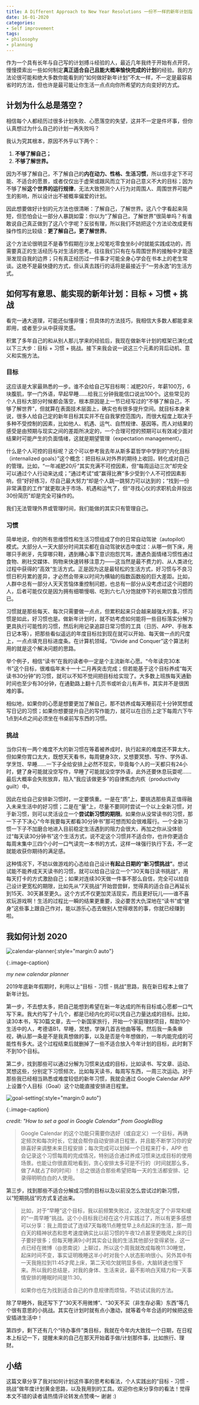 ```yaml
---
title: A Different Approach to New Year Resolutions 一份不一样的新年计划指南
date: 16-01-2020
categories: 
- Self improvement
tags: 
- philosophy
- planning
---
```




作为一个具有长年与自己写的计划搏斗经验的人，最近几年我终于开始有点开窍，慢慢摸索出一些如何制定**真正适合自己且能大概率愉快完成的计划**的经验。我的方法论很可能和绝大多数你能看到的“如何做好新年计划”不太一样，不一定是最容易省时的方法，但也许是最可能让你生活一点点向你所希望的方向变好的方式。



## 计划为什么总是落空？

相信每个人都经历过很多计划失败、心愿落空的失望，这并不一定是件坏事，但你认真想过为什么自己的计划一再失败吗？

我认为究其根本，原因不外乎以下两个：

1. **不够了解自己；**
2. **不够了解世界。**

因为不够了解自己，不了解自己的**内在动力、性格、生活习惯**，所以信手定下不可能、不适合的愿景，或者仅仅出于虚荣或跟风而立下对自己意义不大的目标；因为不够了解**这个世界的运行规律**，无法大致预测个人行为对周围人、周围世界可能产生的影响，所以设计出不被概率偏爱的计划。

因此想要做好计划的元方法也很清晰：了解自己，了解世界。这八个字看起来简短，但恐怕会让一部分人暴跳如雷：你以为“了解自己，了解世界”很简单吗？有谁敢说自己真正做到了这八个字呢？反驳有理，所以我们不妨把这个方法论改成更有操作性的比较级：**更了解自己，更了解世界**。



这个方法论很明显不是春节假期在沙发上咬笔吃零食坐8小时就能实践成功的，而需要真正的生活经历与对生活的思考。往往我们只有在与周围世界的接触中才能逐渐发现自我的边界；只有真正经历过一件事才可能全身心学会在书本上的老生常谈。这绝不是最快捷的方式，但认真去践行的话将是最接近于“一劳永逸”的生活方式。



## 如何写有意思、能实现的新年计划：目标 + 习惯 + 挑战

看完一通大道理，可能还似懂非懂；但具体的方法技巧，我相信大多数人都能拿来即用，或者至少从中获得灵感。

积累了多年自己的和从别人那儿学来的经验后，我现在做新年计划的框架已演化成以下三大步：目标 + 习惯 + 挑战。接下来我会说一说这三个元素的背后动机、意义和实施方法。

### 目标

这应该是大家最熟悉的一步。谁不会给自己写目标啊：减肥20斤，年薪100万，6块腹肌，学一门外语，早起早睡……给我三分钟我能信口说出100个。这些常见的个人目标大部分时候都会落空，根本原因是上一节已经写过的“不够了解自己，不够了解世界”，但就算在表面技术层面上，确实也有很多提升空间。就目标本身来说，很多人给自己定的新年目标其实并不在自我掌控范围内，而很大程度上取决于多种不受控制的因素，比如他人、机遇、运气、自然规律、基因等。而人对结果的感受是由预期与现实之间的差距所决定的，一个合理可控的预期可以有效减少面对结果时可能产生的负面情绪，这就是期望管理（expectation management）。

什么是个人可控的目标呢？这个可以参考我去年从斯多葛哲学中学到的“内化目标（internalized goals）”这个概念：把目标从对外界的期待上收回，转化成对自己的管理。比如，“一年减肥20斤”其实充满不可控因素，但“每周运动三次”却完全可以通过个人行动来达成；”通过考试“或”赢得比赛“多少受到个人不可控因素影响，但”好好练习，尽自己最大努力“却是个人跳一跳努力可以达到的；“找到一份非常满意的工作”就更取决于市场、机遇和运气了，但“寻找心仪的求职机会并投出30份简历”却是完全可操作的。

我们无法管理外界或管理时间，我们能做的其实只有管理自己。

### 习惯

简单地说，你的所有思维惯性和生活习惯组成了你的日常自动驾驶（autopilot）模式。大部分人一天大部分时间其实都在自动驾驶状态中度过：从哪一侧下床，用哪只手刷牙，先穿哪只鞋，遇到糟心事下意识抱怨咒骂，遭遇负面情绪习惯性通过食物、刷社交媒体、购物来快速转移注意力——这当然是最不费力的、从人类进化过程中获得的“高效”生活方式。正是因为这是最轻松的生活方式，好习惯与不良习惯日积月累的差异，才必然会带来以时间为横轴的指数函数般的巨大差距。比如，人群中总有一部分人天天苦恼体重控制问题，也总有一部分从没考虑过这个问题的人，后者可能仅仅是因为拥有细嚼慢咽、吃到六七八分饱就停下的长期饮食习惯而已。

习惯就是那些每天、每次只需要做一点点，但累积起来只会越来越强大的事。坏习惯是如此，好习惯也是。做新年计划时，就不妨考虑如何能将一些目标落实分解为更具执行可能性的习惯，然后利用记录追踪日常习惯的工具（日历、APP、手账本日记本等），把那些看似遥远的年度目标拉到现在就可以开始、每天做一点的尺度上，一点点填充目标进度条。在计算机领域，“Divide and Conquer”这个算法利用的就是这个解决问题的思路。

举个例子，相信“读书”在我的读者中一定是个主流新年心愿。“今年读完30本书”这个目标，很难临年末十一十二月再突击完成；但若能基于这个目标养成“每天读书30分钟”的习惯，就可以不知不觉间把目标给实现了。大多数上班族每天通勤时间也至少有30分钟，在通勤路上翻十几页书或听会儿有声书，其实并不是很困难的事。

相似地，如果你的心愿是想要更加了解自己，那不妨养成每天睡前花十分钟冥想或写日记的习惯；如果你想要提升自己的写作能力，就可以在日历上定下每周六下午1点到4点之间必须坐在书桌前写东西的习惯。

### 挑战

当你只有一两个难度不大的新习惯在等着被养成时，执行起来的难度还不算太大，但如果你胃口太大，既想天天看书，每周健身3次，又想要冥想、写作、学外语、学烹饪、早睡……一下子全给安排上必然不现实，毕竟每个人的一天都只有24小时，健了身可能就没空写作，早睡了可能就没空学外语，此外还要休息玩耍呢……最后大概率会失败放弃，陷入“我应该做更多”的自律焦虑内疚（productivity guilt）中。

因此在给自己安排新习惯时，一定要慎重。一是在“质”上，要挑选那些真正值得融入未来生活中的好习惯；二是在“量”上，尽量不要同时尝试一个以上全新习惯，对于新习惯，则可以灵活设立一个**尝试新习惯的期限**。如果你从没常读书的习惯，那一下子下决心“今年我要每天都看30分钟书”那可想而知会很难履行。一个全新习惯一下子不加磨合地进入目前稳定生活遇到的阻力会很大，再加之你从没体验过“每天读30分钟书”这个生活方式，说不定这个习惯并不适合你，也许你更适合每周末集中三四个小时一口气读完一本书的方式，这样一味强行执行下去，不一定就能收获你期待的满足感。

这种情况下，不妨以做游戏的心态给自己设计**有起止日期的“新习惯挑战”**。想试试能不能养成天天读书的习惯，就可以给自己设立一个“30天每日读书挑战”，用每天打卡的方式激励自己；如果对连续30天做一件事不那么自信，完全可以给自己设计更宽松的期限，比如先从“7天挑战”开始尝尝鲜，觉得真的适合自己再延长到15天、30天甚至更久。这个方式不仅更加灵活现实，而且更好玩儿——谁不喜欢玩游戏啊！生活的过程比一瞬的结果更重要，没必要苦大仇深地在“读书”或“健身”这些事上跟自己作对，能以游乐心态去做别人觉得艰苦的事，你就已经赚到啦。



## 我如何计划 2020

![calendar-planner](../../../../../assets/images/calendar-planner.jpg){:style="margin:0 auto"}

{:.image-caption}

*my new calendar planner*

2019年底新年假期时，利用以上“目标 - 习惯 - 挑战”思路，我在新日程本上做了新年计划。

第一步，不去想太多，把自己能想到希望在新一年达成的所有目标或心愿都一口气写下来。我大约写了十几个，都是已经内化的可以凭自己力量达成的目标。比如，读30本书，写30篇文章，去一个新国家旅行，开始一个家庭理财项目，帮助10个生活中的人，考德语B1，早睡，冥想，学弹几首吉他曲等等。然后我一条条审视，确认那一条是不是我真想做的事，以及是否是今年想做的，一年内能完成的可能性有多大。这个过程结束后就删掉了一些不适合放入今年计划的目标，此时剩下不到10个目标。

第二步，找到那些可以通过分解为习惯来达成的目标，比如读书、写文章、运动、冥想这些，分别定下习惯频次，比如每天读书，每周写东西，一周三次运动。对于那些我已经相当熟悉或难度较低的新年习惯，我就会通过 Google Calendar APP 上设置个人目标（Goal）这个功能直接安排进日程里。



![goal-setting](../../../../../assets/images/set-goal-g-cal.gif){:style="margin:0 auto"}

{:.image-caption}

*credit: "How to set a goal in Google Calendar" from GoogleBlog*

> Google Calendar 的这个功能只需要你选好（或自定义）一个目标，再确定频次和每次时长，它就会帮你自动安排进日程里，并且能不断学习你的安排喜好来调整未来日程安排；每次完成可以划掉一个日程来打卡，APP 也会记录这个习惯每周的完成情况，特别适合通过养成习惯来达成目标的使用场景。也能让你很直观地看到，贪心安排太多可是不行的（时间就那么多，做了A就占了B的时间）！总之很适合那些希望把每一天的生活都安排、记录得明明白白的人使用。

第三步，找到那些不适合分解成习惯的目标以及以前没怎么尝试过的新习惯，以“短期挑战”的方式复述出来。

> 比如，对于“早睡”这个目标，我以前频繁失败过，这次就先定了个非常和缓的“一周早睡”挑战。这个小目标我已经在这个月实践过了，所以有更多感想可以分享：我上周尝试了连续7天每晚11点睡觉早上8点起床的生活，那一周白天的精神状态和思考速度确实比以前习惯的午夜12点甚至更晚爬上床的日子要好很多；但每天睡满9小时其实会让我的生活其他部分变得紧张，这一点已经在微博（@思南说）上聊过，所以这个周我就改成每晚11:30睡觉，起床时间不变，事实证明晚睡这半小时对我个人状态影响很小。另外其中有一天我拖拉到11:45才爬上床，第二天哈欠就明显多些，大脑转速也慢下来。所以我的总结是，对我的身体、生活来说，最不影响白天精力和一天事情安排的睡眠时间是11:30。
>
> 如果你也在为找到适合自己的作息规律而烦恼，不妨试试我的方法。

除了早睡外，我还写下了“30天不用微博”、“30天不买（非生存必需）东西”等几个很有意思的小挑战。其实在计划时就有点小激动，就等着今年合适的时候把这些安插进生活中！

第四步，剩下还有几个“待办事件”类目标，我就在今年内大致找一个日期，在日程本上标记一下，提醒未来的自己在那天开始着手做/计划那件事，比如旅行、理财。



## 小结

这篇文章分享了我对如何计划这件事的思考和看法，个人实践出的“目标 - 习惯 - 挑战”做年度计划黄金思路，以及我用到的工具。欢迎你也来分享你的看法！觉得本文不错的读者请热情评论转发点赞噢～ 谢谢 :)